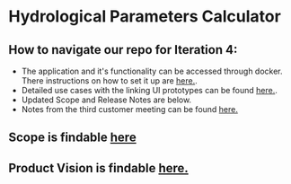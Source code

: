 # Hydrological Parameters Calculator

## How to navigate our repo for Iteration 4:
* The application and it's functionality can be accessed through docker. There instructions on how to set it up are [here.](https://github.com/OttEricOttender/HydroCalc/blob/master/DOCKER_instructions.md). 
* Detailed use cases with the linking UI prototypes can be found [here.](https://github.com/OttEricOttender/HydroCalc/tree/master/Documentation/Use%20Cases).
* Updated Scope and Release Notes are below.
* Notes from the third customer meeting can be found [here.](https://docs.google.com/document/d/1GLRxO3IrmfZlSKTHxG1U5wnGT4KB6AI-1C-jxzic8kA/edit?tab=t.0)

## Scope is findable [here](https://github.com/OttEricOttender/HydroCalc/blob/master/Documentation/Scope.md)

## Product Vision is findable [here.](https://github.com/OttEricOttender/HydroCalc/blob/master/Documentation/Project_Vision.md)
